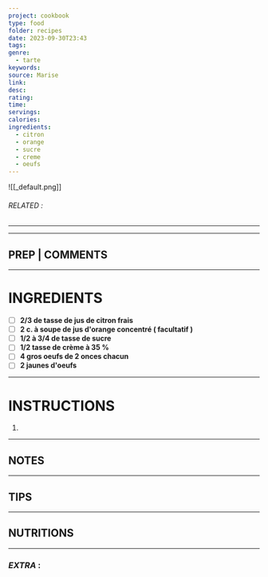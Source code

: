 ```yaml
---
project: cookbook
type: food
folder: recipes
date: 2023-09-30T23:43
tags: 
genre:
  - tarte
keywords: 
source: Marise
link: 
desc: 
rating: 
time: 
servings: 
calories: 
ingredients:
  - citron
  - orange
  - sucre
  - creme
  - oeufs
---
```


![[_default.png]]
###### *RELATED* : 
---


---
## PREP | COMMENTS



---
# INGREDIENTS

- [ ] **2/3 de tasse de jus de citron frais**
- [ ] **2 c. à soupe de jus d'orange concentré ( facultatif )**
- [ ] **1/2 à 3/4 de tasse de sucre**
- [ ] **1/2 tasse de crème à 35 %**
- [ ] **4 gros oeufs de 2 onces chacun**
- [ ] **2 jaunes d'oeufs**

---
# INSTRUCTIONS

1. 

---
## NOTES



---
## TIPS



---
## NUTRITIONS



---
### *EXTRA* :



